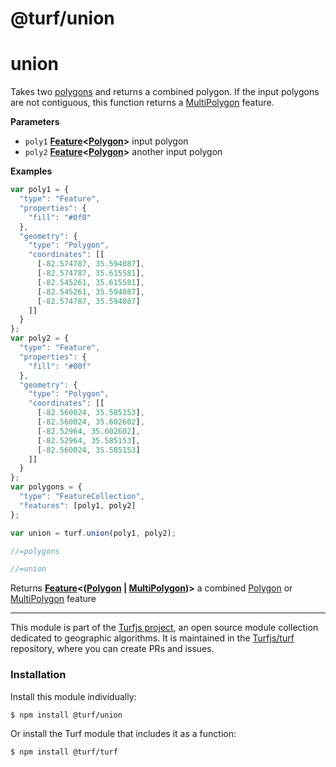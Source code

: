# @turf/union

# union

Takes two [polygons](http://geojson.org/geojson-spec.html#polygon) and returns a combined polygon. If the input polygons are not contiguous, this function returns a [MultiPolygon](http://geojson.org/geojson-spec.html#multipolygon) feature.

**Parameters**

-   `poly1` **[Feature](http://geojson.org/geojson-spec.html#feature)&lt;[Polygon](http://geojson.org/geojson-spec.html#polygon)>** input polygon
-   `poly2` **[Feature](http://geojson.org/geojson-spec.html#feature)&lt;[Polygon](http://geojson.org/geojson-spec.html#polygon)>** another input polygon

**Examples**

```javascript
var poly1 = {
  "type": "Feature",
  "properties": {
    "fill": "#0f0"
  },
  "geometry": {
    "type": "Polygon",
    "coordinates": [[
      [-82.574787, 35.594087],
      [-82.574787, 35.615581],
      [-82.545261, 35.615581],
      [-82.545261, 35.594087],
      [-82.574787, 35.594087]
    ]]
  }
};
var poly2 = {
  "type": "Feature",
  "properties": {
    "fill": "#00f"
  },
  "geometry": {
    "type": "Polygon",
    "coordinates": [[
      [-82.560024, 35.585153],
      [-82.560024, 35.602602],
      [-82.52964, 35.602602],
      [-82.52964, 35.585153],
      [-82.560024, 35.585153]
    ]]
  }
};
var polygons = {
  "type": "FeatureCollection",
  "features": [poly1, poly2]
};

var union = turf.union(poly1, poly2);

//=polygons

//=union
```

Returns **[Feature](http://geojson.org/geojson-spec.html#feature)&lt;([Polygon](http://geojson.org/geojson-spec.html#polygon) \| [MultiPolygon](http://geojson.org/geojson-spec.html#multipolygon))>** a combined [Polygon](http://geojson.org/geojson-spec.html#polygon) or [MultiPolygon](http://geojson.org/geojson-spec.html#multipolygon) feature

---

This module is part of the [Turfjs project](http://turfjs.org/), an open source
module collection dedicated to geographic algorithms. It is maintained in the
[Turfjs/turf](https://github.com/Turfjs/turf) repository, where you can create
PRs and issues.

### Installation

Install this module individually:

```sh
$ npm install @turf/union
```

Or install the Turf module that includes it as a function:

```sh
$ npm install @turf/turf
```
